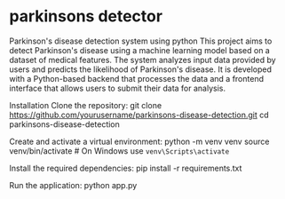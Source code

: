 # parkinsons detector
Parkinson's disease detection system using python
This project aims to detect Parkinson's disease using a machine learning model based on a dataset of medical features. The system analyzes input data provided by users and predicts the likelihood of Parkinson's disease. It is developed with a Python-based backend that processes the data and a frontend interface that allows users to submit their data for analysis.

Installation
Clone the repository:
git clone https://github.com/yourusername/parkinsons-disease-detection.git
cd parkinsons-disease-detection

Create and activate a virtual environment:
python -m venv venv
source venv/bin/activate  # On Windows use `venv\Scripts\activate`

Install the required dependencies:
pip install -r requirements.txt

Run the application:
python app.py

